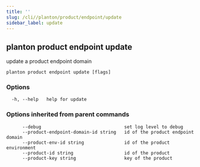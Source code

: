 ```yaml
---
title: ''
slug: /cli//planton/product/endpoint/update
sidebar_label: update
---
```

## planton product endpoint update

update a product endpoint domain

```
planton product endpoint update [flags]
```

### Options

```
  -h, --help   help for update
```

### Options inherited from parent commands

```
      --debug                               set log level to debug
      --product-endpoint-domain-id string   id of the product endpoint domain
      --product-env-id string               id of the product environment
      --product-id string                   id of the product
      --product-key string                  key of the product
```


